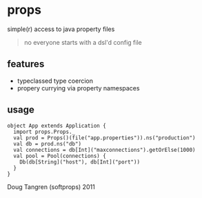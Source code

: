 # props

simple(r) access to java property files

> no everyone starts with a dsl'd config file

## features

- typeclassed type coercion
- propery currying via property namespaces

## usage

    object App extends Application {
      import props.Props._
      val prod = Props()(file("app.properties")).ns("production")
      val db = prod.ns("db")
      val connections = db[Int]("maxconnections").getOrElse(1000)
      val pool = Pool(connections) {
        Db(db[String]("host"), db[Int]("port"))
      }
    }


Doug Tangren (softprops) 2011